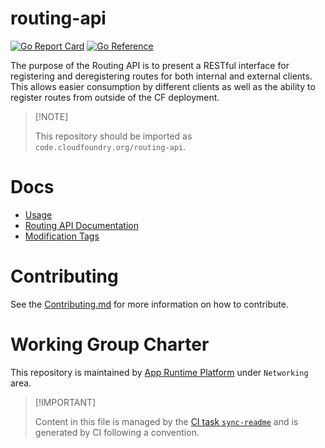 # routing-api

[![Go Report
Card](https://goreportcard.com/badge/code.cloudfoundry.org/routing-api)](https://goreportcard.com/report/code.cloudfoundry.org/routing-api)
[![Go
Reference](https://pkg.go.dev/badge/code.cloudfoundry.org/routing-api.svg)](https://pkg.go.dev/code.cloudfoundry.org/routing-api)

The purpose of the Routing API is to present a RESTful interface for
registering and deregistering routes for both internal and external
clients. This allows easier consumption by different clients as well as
the ability to register routes from outside of the CF deployment.

> \[!NOTE\]
>
> This repository should be imported as
> `code.cloudfoundry.org/routing-api`.

# Docs

-   [Usage](./docs/01-usage.md)
-   [Routing API Documentation](./docs/02-api-docs.md)
-   [Modification Tags](./docs/03-modification-tags.md)

# Contributing

See the [Contributing.md](./.github/CONTRIBUTING.md) for more
information on how to contribute.

# Working Group Charter

This repository is maintained by [App Runtime
Platform](https://github.com/cloudfoundry/community/blob/main/toc/working-groups/app-runtime-platform.md)
under `Networking` area.

> \[!IMPORTANT\]
>
> Content in this file is managed by the [CI task
> `sync-readme`](https://github.com/cloudfoundry/wg-app-platform-runtime-ci/blob/main/shared/tasks/sync-readme/metadata.yml)
> and is generated by CI following a convention.
